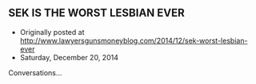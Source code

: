 ## SEK IS THE WORST LESBIAN EVER

 * Originally posted at http://www.lawyersgunsmoneyblog.com/2014/12/sek-worst-lesbian-ever
 * Saturday, December 20, 2014

Conversations…